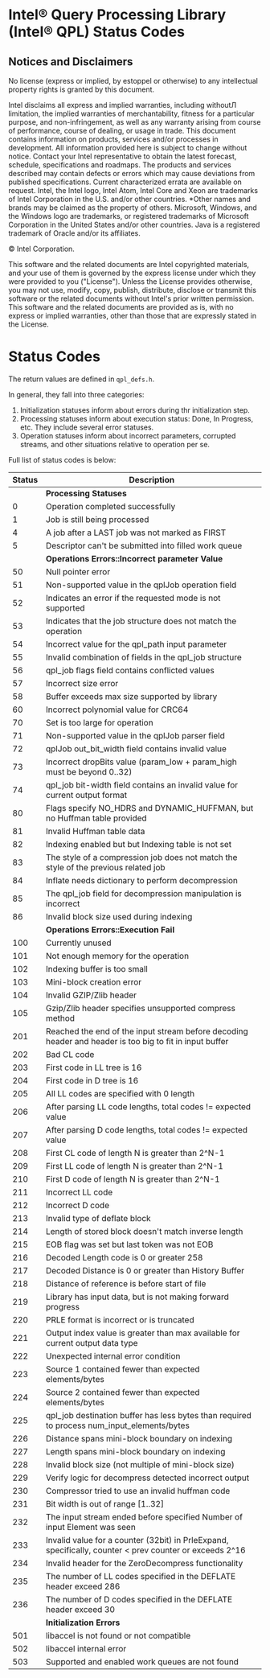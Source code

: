 <!--
Copyright (C) 2022 Intel Corporation 
SPDX-License-Identifier: MIT
-->

Intel® Query Processing Library (Intel® QPL) Status Codes
==================================================================

Notices and Disclaimers
-----------------

No license (express or implied, by estoppel or otherwise) to any intellectual
property rights is granted by this document.

Intel disclaims all express and implied warranties, including withoutЛ
limitation, the implied warranties of merchantability, fitness for a particular
purpose, and non-infringement, as well as any warranty arising from course of
performance, course of dealing, or usage in trade. This document contains
information on products, services and/or processes in development. All
information provided here is subject to change without notice. Contact your
Intel representative to obtain the latest forecast, schedule, specifications and
roadmaps. The products and services described may contain defects or errors
which may cause deviations from published specifications. Current characterized
errata are available on request. Intel, the Intel logo, Intel Atom, Intel Core
and Xeon are trademarks of Intel Corporation in the U.S. and/or other countries.
\*Other names and brands may be claimed as the property of others. Microsoft,
Windows, and the Windows logo are trademarks, or registered trademarks of
Microsoft Corporation in the United States and/or other countries. Java is a
registered trademark of Oracle and/or its affiliates.

© Intel Corporation.

This software and the related documents are Intel copyrighted materials,
and your use of them is governed by the express license under which they
were provided to you ("License"). Unless the License provides
otherwise, you may not use, modify, copy, publish, distribute, disclose
or transmit this software or the related documents without Intel's prior
written permission. This software and the related documents are provided
as is, with no express or implied warranties, other than those that are
expressly stated in the License.

# Status Codes

The return values are defined in ``qpl_defs.h``.

In general, they fall into three categories:

1. Initialization statuses inform about errors during thr initialization step.
2. Processing statuses inform about execution status: Done, In Progress, etc. They include several error statuses.
3. Operation statuses inform about incorrect parameters, corrupted streams, and other situations relative to operation per se.

Full list of status codes is below:

| Status  | Description                                                                                              |
|---------|----------------------------------------------------------------------------------------------------------|
|         | **Processing Statuses**                                                                                  |
|   0     | Operation completed successfully                                                                         |
|   1     | Job is still being processed                                                                             |
|   4     | A job after a LAST job was not marked as FIRST                                                           |
|   5     | Descriptor can't be submitted into filled work queue                                                     |
|         | **Operations Errors::Incorrect parameter Value**                                                         |
|   50    | Null pointer error                                                                                       |
|   51    | Non-supported value in the qplJob operation field                                                        |
|   52    | Indicates an error if the requested mode is not supported                                                |
|   53    | Indicates that the job structure does not match the operation                                            |
|   54    | Incorrect value for the qpl_path input parameter                                                         |
|   55    | Invalid combination of fields in the qpl_job structure                                                   |
|   56    | qpl_job flags field contains conflicted values                                                           |
|   57    | Incorrect size error                                                                                     |
|   58    | Buffer exceeds max size supported by library                                                             |
|   60    | Incorrect polynomial value for CRC64                                                                     |
|   70    | Set is too large for operation                                                                           |
|   71    | Non-supported value in the qplJob parser field                                                           |
|   72    | qplJob out_bit_width field contains invalid value                                                        |
|   73    | Incorrect dropBits value (param_low + param_high must be beyond 0..32)                                   |
|   74    | qpl_job bit-width field contains an invalid value for current output format                              |
|   80    | Flags specify NO_HDRS and DYNAMIC_HUFFMAN, but no Huffman table provided                                 |
|   81    | Invalid Huffman table data                                                                               |
|   82    | Indexing enabled but but Indexing table is not set                                                       |
|   83    | The style of a compression job does not match the style of the previous related job                      |
|   84    | Inflate needs dictionary to perform decompression                                                        |
|   85    | The qpl_job field for decompression manipulation is incorrect                                            |
|   86    | Invalid block size used during indexing                                                                  |
|         | **Operations Errors::Execution Fail**                                                                    |  
|   100   | Currently unused                                                                                         |
|   101   | Not enough memory for the operation                                                                      |
|   102   | Indexing buffer is too small                                                                             |
|   103   | Mini-block creation error                                                                                |
|   104   | Invalid GZIP/Zlib header                                                                                 |
|   105   | Gzip/Zlib header specifies unsupported compress method                                                   |
|   201   | Reached the end of the input stream before decoding header and header is too big to fit in input buffer  |
|   202   | Bad CL code                                                                                              |
|   203   | First code in LL tree is 16                                                                              |
|   204   | First code in D tree is 16                                                                               |
|   205   | All LL codes are specified with 0 length                                                                 |
|   206   | After parsing LL code lengths, total codes != expected value                                             |
|   207   | After parsing D code lengths, total codes != expected value                                              |
|   208   | First CL code of length N is greater than 2^N-1                                                          |
|   209   | First LL code of length N is greater than 2^N-1                                                          |
|   210   | First D code of length N is greater than 2^N-1                                                           |
|   211   | Incorrect LL code                                                                                        |
|   212   | Incorrect D code                                                                                         |
|   213   | Invalid type of deflate block                                                                            |
|   214   | Length of stored block doesn't match inverse length                                                      |
|   215   | EOB flag was set but last token was not EOB                                                              |
|   216   | Decoded Length code is 0 or greater 258                                                                  |
|   217   | Decoded Distance is 0 or greater than History Buffer                                                     |
|   218   | Distance of reference is before start of file                                                            |
|   219   | Library has input data, but is not making forward progress                                               |
|   220   | PRLE format is incorrect or is truncated                                                                 |
|   221   | Output index value is greater than max available for current output data type                            |
|   222   | Unexpected internal error condition                                                                      |
|   223   | Source 1 contained fewer than expected elements/bytes                                                    |
|   224   | Source 2 contained fewer than expected elements/bytes                                                    |
|   225   | qpl_job destination buffer has less bytes than required to process num_input_elements/bytes              |
|   226   | Distance spans mini-block boundary on indexing                                                           |
|   227   | Length spans mini-block boundary on indexing                                                             |
|   228   | Invalid block size (not multiple of mini-block size)                                                     |
|   229   | Verify logic for decompress detected incorrect output                                                    |
|   230   | Compressor tried to use an invalid huffman code                                                          |
|   231   | Bit width is out of range [1..32]                                                                        |
|   232   | The input stream ended before specified Number of input Element was seen                                 |
|   233   | Invalid value for a counter (32bit) in PrleExpand, specifically, counter < prev counter or exceeds 2^16  |
|   234   | Invalid header for the ZeroDecompress functionality                                                      |
|   235   | The number of LL codes specified in the DEFLATE header exceed 286                                        |
|   236   | The number of D codes specified in the DEFLATE header exceed 30                                          |
|         | **Initialization Errors**                                                                                |
|   501   | libaccel is not found or not compatible                                                                  |
|   502   | libaccel internal error                                                                                  |
|   503   | Supported and enabled work queues are not found                                                          |
